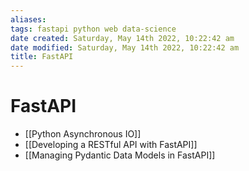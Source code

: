 ```yaml
---
aliases: 
tags: fastapi python web data-science
date created: Saturday, May 14th 2022, 10:22:42 am
date modified: Saturday, May 14th 2022, 10:22:42 am
title: FastAPI
---
```


# FastAPI

- [[Python Asynchronous IO]]
- [[Developing a RESTful API with FastAPI]]
- [[Managing Pydantic Data Models in FastAPI]]